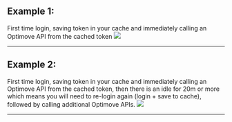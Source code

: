 ## Example 1: 
First time login, saving token in your cache and immediately calling an Optimove API from the cached token
![](https://github.com/optimoveproductintegration/Optimove-APIs/blob/master/Login-API/API%20Auth%20E1.jpg?raw=true)

----------
## Example 2: 
First time login, saving token in your cache and immediately calling an Optimove API from the cached token, then there is an idle for 20m or more which means you will need to re-login again (login + save to cache), followed by calling additional Optimove APIs.
![](https://github.com/optimoveproductintegration/Optimove-APIs/blob/master/Login-API/API%20Auth%20E2.jpg?raw=true)

----------



